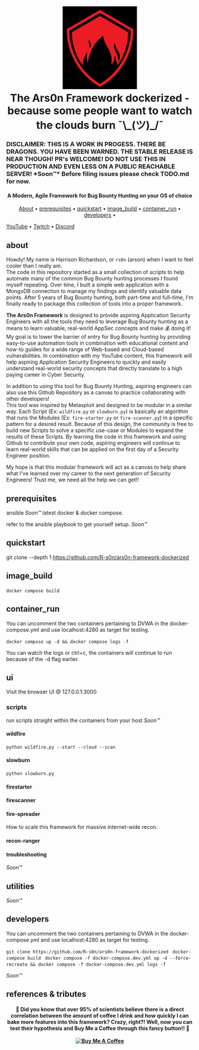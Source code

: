 <h1 align="center">
  <a href="https://www.linkedin.com/in/%E2%84%8C%F0%9D%94%9E%F0%9D%94%AF%F0%9D%94%AF%F0%9D%94%A6%F0%9D%94%B0%F0%9D%94%AC%F0%9D%94%AB-%E2%84%9C%F0%9D%94%A6%F0%9D%94%A0%F0%9D%94%A5%F0%9D%94%9E%F0%9D%94%AF%F0%9D%94%A1%F0%9D%94%B0%F0%9D%94%AC%F0%9D%94%AB-%F0%9D%96%A2%F0%9D%96%A8%F0%9D%96%B2%F0%9D%96%B2%F0%9D%96%AF-%F0%9D%96%AE%F0%9D%96%B2%F0%9D%96%B6%F0%9D%96%A4-%F0%9D%96%AC%F0%9D%96%B2%F0%9D%96%BC-7a55bb158/"><img src="static/rs0n-logo.png" width="200px" alt="Arson Logo"></a>
  <br>
  The Ars0n Framework dockerized - because some people want to watch the clouds burn ¯\_(ツ)_/¯

  <br>
</h1>

<h3>  DISCLAIMER:
  THIS IS A WORK IN PROGESS. THERE BE DRAGONS. YOU HAVE BEEN WARNED. THE STABLE RELEASE IS NEAR THOUGH! PR's WELCOME!
  DO NOT USE THIS IN PRODUCTION AND EVEN LESS ON A PUBLIC REACHABLE SERVER!  *Soon™*
  Before filing issues please check TODO.md for now.
</h3>
<h4 align="center">A Modern, Agile Framework for Bug Bounty Hunting on your OS of choice</h4>
<p align="center">
  <a href="#about">About</a> •
  <a href="#prerequisites">prerequisites</a> •
  <a href="#quickstart">quickstart</a> •
  <a href="#image_build">image_build</a> •
  <a href="#for-developers">container_run</a> •
  <a href="#for-developers">developers</a> •

  <a href="https://www.youtube.com/@rs0n_live">YouTube</a> •
  <a href="https://www.twitch.tv/rs0n_live">Twitch</a> •
  <a href="https://discord.gg/DPt6TUDGH">Discord</a>
</p>

## about

Howdy!  My name is Harrison Richardson, or `rs0n` (arson) when I want to feel cooler than I really am.  
The code in this repository started as a small collection of scripts to help automate many of the common Bug Bounty hunting processes I found myself repeating.
Over time, I built a simple web application with a MongoDB connection to manage my findings and identify valuable data points. 
After 5 years of Bug Bounty hunting, both part-time and full-time, I'm finally ready to package this collection of tools into a proper framework.

**The Ars0n Framework** is designed to provide aspiring Application Security Engineers with all the tools they need to leverage Bug Bounty hunting as a means to learn valuable, real-world AppSec concepts and make 💰 doing it! 
My goal is to lower the barrier of entry for Bug Bounty hunting by providing easy-to-use automation tools in combination with educational content and how-to guides for a wide range of Web-based and Cloud-based vulnerabilities. 
In combination with my YouTube content, this framework will help aspiring Application Security Engineers to quickly and easily understand real-world security concepts that directly translate to a high paying career in Cyber Security.  

In addition to using this tool for Bug Bounty Hunting, aspiring engineers can also use this Github Repository as a canvas to practice collaborating with other developers!  
This tool was inspired by Metasploit and designed to be modular in a similar way.  Each Script (Ex: `wildfire.py` or `slowburn.py`) is basically an algorithm that runs the Modules (Ex: `fire-starter.py` or `fire-scanner.py`) in a specific pattern for a desired result. 
Because of this design, the community is free to build new Scripts to solve a specific use-case or Modules to expand the results of these Scripts.
By learning the code in this framework and using Github to contribute your own code, aspiring engineers will continue to learn real-world skills that can be applied on the first day of a Security Engineer position.

My hope is that this modular framework will act as a canvas to help share what I've learned over my career to the next generation of Security Engineers!
Trust me, we need all the help we can get!!


## prerequisites

ansible  *Soon™*
latest docker & docker compose. 

refer to the ansible playbook to get yourself setup. *Soon™*

## quickstart

git clone --depth 1 https://github.com/R-s0n/ars0n-framework-dockerized

## image_build


`docker compose build`


## container_run
You can uncomment the two containers pertaining to DVWA in the docker-compose.yml and use localhost:4280 as target for testing.

`docker compose up -d && docker compose logs -f`

You can watch the logs or ctrl+c, the containers will continue to run because of the -d flag earlier.


## ui

Visit the browser UI @ 127.0.0.1:3000

### scripts

run scripts straight within the containers from your host *Soon™* 


#### wildfire

```
python wildfire.py --start --cloud --scan
```

#### slowburn

```
python slowburn.py
```


#### firestarter


#### firescanner


#### fire-spreader

How to scale this framework for massive internet-wide recon.

#### recon-ranger 


#### troubleshooting


*Soon™*

## utilities


*Soon™*

## developers

You can uncomment the two containers pertaining to DVWA in the docker-compose.yml and use localhost:4280 as target for testing.

`git clone https://github.com/R-s0n/ars0n-framework-dockerized
`
`docker-compose build
`
`docker compose -f docker-compose.dev.yml up -d --force-recreate && docker compose -f docker-compose.dev.yml logs -f
`


*Soon™*

## references & tributes


<h4 align="center">
🤠 Did you know that over 95% of scientists believe there is a direct correlation between the amount of coffee I drink and how quickly I can bake more features into this framework?  
Crazy, right?!  Well, now you can test their hypothesis and Buy Me a Coffee through this fancy button!!  🤯
<br>
<br>
<a href="https://www.buymeacoffee.com/rs0n.evolv3" target="_blank"><img src="https://cdn.buymeacoffee.com/buttons/default-orange.png" alt="Buy Me A Coffee" height="41" width="174"></a>
</h4>
